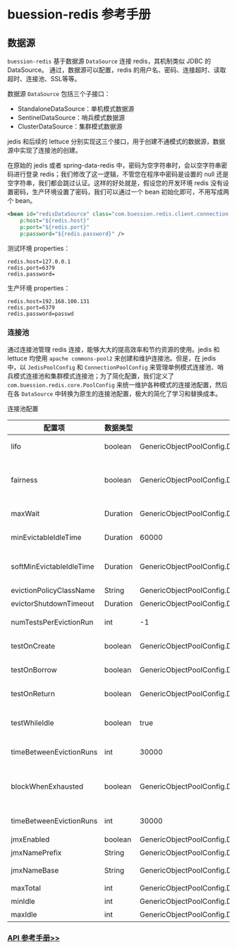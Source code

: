 # buession-redis 参考手册


## 数据源

`buession-redis` 基于数据源 `DataSource` 连接 redis，其机制类似 JDBC 的 DataSource。
通过，数据源可以配置，redis 的用户名、密码、连接超时、读取超时、连接池、SSL等等。

数据源 `DataSource` 包括三个子接口：

* StandaloneDataSource：单机模式数据源
* SentinelDataSource：哨兵模式数据源
* ClusterDataSource：集群模式数据源

jedis 和后续的 lettuce 分别实现这三个接口，用于创建不通模式的数据源，数据源中实现了连接池的创建。

在原始的 jedis 或者 spring-data-redis 中，密码为空字符串时，会以空字符串密码进行登录 redis；我们修改了这一逻辑，不管您在程序中密码是设置的 null 还是空字符串，我们都会跳过认证。这样的好处就是，假设您的开发环境 redis 没有设置密码，生产环境设置了密码，我们可以通过一个 bean 初始化即可，不用写成两个 bean。

```xml
<bean id="redisDataSource" class="com.buession.redis.client.connection.datasource.jedis.UserMapper"
	p:host="${redis.host}"
	p:port="${redis.port}"
	p:password="${redis.password}" />
```

测试环境 properties：

```properties
redis.host=127.0.0.1
redis.port=6379
redis.password=
```

生产环境 properties：

```properties
redis.host=192.168.100.131
redis.port=6379
redis.password=passwd
```


### 连接池

通过连接池管理 redis 连接，能够大大的提高效率和节约资源的使用。jedis 和 lettuce 均使用 `apache commons-pool2` 来创建和维护连接池。但是，在 jedis 中，以 `JedisPoolConfig` 和 `ConnectionPoolConfig` 来管理单例模式连接池、哨兵模式连接池和集群模式连接池；为了简化配置，我们定义了 `com.buession.redis.core.PoolConfig` 来统一维护各种模式的连接池配置，然后在各 `DataSource` 中转换为原生的连接池配置，极大的简化了学习和替换成本。


连接池配置

|  配置项    | 数据类型    | -- 默认值   | 说明        |
|  ----     | ----       | --          | ----       |
| lifo      | boolean    | GenericObjectPoolConfig.DEFAULT_LIFO  | 池模式，为 true 时，后进先出；为 false 时，先进先出 |
| fairness      | boolean    | GenericObjectPoolConfig.DEFAULT_FAIRNESS  | 当从池中获取资源或者将资源还回池中时，是否使用 java.util.concurrent.locks.ReentrantLock 的公平锁机制 |
| maxWait      | Duration    | GenericObjectPoolConfig.DEFAULT_MAX_WAIT  | 当连接池资源用尽后，调用者获取连接时的最大等待时间 |
| minEvictableIdleTime      | Duration    | 60000  | 连接的最小空闲时间，达到此值后且已达最大空闲连接数该空闲连接可能会被移除 |
| softMinEvictableIdleTime      | Duration    | GenericObjectPoolConfig.DEFAULT_SOFT_MIN_EVICTABLE_IDLE_DURATION  | 连接空闲的最小时间，达到此值后空闲链接将会被移除，且保留 minIdle 个空闲连接数 |
| evictionPolicyClassName      | String    | GenericObjectPoolConfig.DEFAULT_EVICTION_POLICY_CLASS_NAME  | 驱逐策略的类名 |
| evictorShutdownTimeout      | Duration    | GenericObjectPoolConfig.DEFAULT_EVICTOR_SHUTDOWN_TIMEOUT  | 关闭驱逐线程的超时时间 |
| numTestsPerEvictionRun      | int    | -1  | 检测空闲对象线程每次运行时检测的空闲对象的数量 |
| testOnCreate      | boolean    | GenericObjectPoolConfig.DEFAULT_TEST_ON_CREATE  | 在创建对象时检测对象是否有效，配置 true 会降低性能 |
| testOnBorrow      | boolean    | GenericObjectPoolConfig.DEFAULT_TEST_ON_BORROW  | 在从对象池获取对象时是否检测对象有效，配置 true 会降低性能 |
| testOnReturn      | boolean    | GenericObjectPoolConfig.DEFAULT_TEST_ON_RETURN  | 在向对象池中归还对象时是否检测对象有效，配置 true 会降低性能 |
| testWhileIdle      | boolean    | true | 在检测空闲对象线程检测到对象不需要移除时，是否检测对象的有效性；建议配置为 true，不影响性能，并且保证安全性 |
| timeBetweenEvictionRuns      | int    | 30000  | 空闲连接检测的周期，如果为负值，表示不运行检测线程 |
| blockWhenExhausted      | boolean    | GenericObjectPoolConfig.DEFAULT_BLOCK_WHEN_EXHAUSTED  | 当对象池没有空闲对象时，新的获取对象的请求是否阻塞（true 阻塞，maxWaitMillis 才生效；false 连接池没有资源立马抛异常） |
| timeBetweenEvictionRuns      | int    | 30000  | 空闲连接检测的周期，如果为负值，表示不运行检测线程 |
| jmxEnabled      | boolean    | GenericObjectPoolConfig.DEFAULT_JMX_ENABLE  | 是否注册 JMX |
| jmxNamePrefix      | String    | GenericObjectPoolConfig.DEFAULT_JMX_NAME_PREFIX  | JMX 前缀 |
| jmxNameBase      | String    | GenericObjectPoolConfig.DEFAULT_JMX_NAME_BASE  | 使用 base + jmxNamePrefix + i 来生成 ObjectName |
| maxTotal      | int    | GenericObjectPoolConfig.DEFAULT_MAX_TOTAL  | 最大连接数 |
| minIdle      | int    | GenericObjectPoolConfig.DEFAULT_MIN_IDLE  | 最小空闲连接数 |
| maxIdle      | int    | GenericObjectPoolConfig.DEFAULT_MAX_IDLE  | 最大空闲连接数 |


### [API 参考手册>>](https://javadoc.io/static/com.buession/buession-redis/2.1.0/com/buession/redis/client/connection/datasource/package-summary.html)